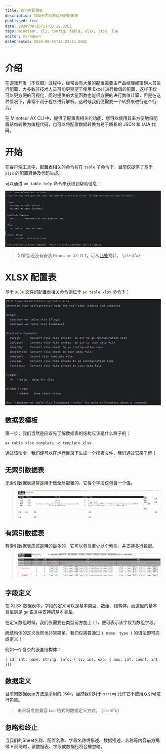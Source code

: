 ```yaml
---
title: 运行时配置表
description: 加载到内存的运行时配置表
published: true
date: 2024-08-16T13:08:22.226Z
tags: minotaur, cli, config, table, xlsx, json, lua
editor: markdown
dateCreated: 2024-08-15T17:22:11.800Z
---
```


# 介绍

在游戏开发（不仅限）过程中，经常会有大量的配置需要由产品经理或策划人员进行配置，大多数非技术人员可能更期望于使用 Excel 进行数值的配置，这样不仅可以更方便的可视化，同时提供的大量函数也能很方便的进行数值计算，但是在这种情况下，非常不利于程序进行解析。这时候我们便需要一个转换来进行这个行为。

在 Minotaur AX CLI 中，提供了配置表相关的功能，您可以使用其来方便地将配置结构转换为编程代码，也可以将配置数据转换为易于解析的 JSON 和 LUA 代码。

# 开始

在客户端工具中，配置表相关的命令将在 `table` 子命令下，目前仅提供了基于 `xlsx` 的配置转换及代码生成。

可以通过 `ax table help` 命令来获取到帮助信息：

![ax-table-help.png](/ax-table-help.png)

> 如果您还没有安装 `Minotaur AX CLI`，可从[此处](/zh/minotaur-ax/client)跳转。
{.is-info}

# XLSX 配置表

基于 `XLSX` 文件的配置表相关命令则位于 `ax table xlsx` 命令下：

![ax-table-xlsx-help.png](/ax-table-xlsx-help.png)

## 数据表模板

第一步，我们当然是应该先了解数据表的结构应该是什么样子的：

```shell
ax table xlsx template -o template.xlsx
```

通过该命令，我们便可以在运行目录下生成一个模板文件，我们通过它来了解！

## 无索引数据表

无索引数据表通常是用于做全局配置的，它每个字段仅包含一个值。

> ![ax-table-xlsx-template-none-index.png](/ax-table-xlsx-template-none-index.png)

## 有索引数据表

有索引数据表应该是用的最多的，它可以包含至少以个索引，并支持多行数据。

> ![ax-table-xlsx-template-index.png](/ax-table-xlsx-template-index.png)

## 字段定义

在 XLSX 数据表中，字段的定义可以是基本类型、数组、结构体，而这里的基本类型则是 `go` 语言中支持的基本类型。

在定义数组时候，我们仅需要在类型前方加上 `[]`，便可表示该字段为数组字段。

而结构体的定义当然也非常简单，我们仅需要通过 `{ name: type }` 的语法即可完成定义！

例如一个复杂的嵌套结构体：
```text
{ id: int, name: string, info: { lv: int, exp: { mux: int, count: int }}}
```

## 数据定义

目前的数据表示方法是采用的 `JSON`，当然我们对于 `string` 允许它不使用双引号进行包裹。

> 未来将考虑兼容 `Lua` 格式的数据定义方式。
{.is-info}


## 忽略和终止

当我们的Sheet名称、配置名称、字段名称或描述、数据描述、名称等内容前方携带 `#` 前缀时，该数据表、字段或数据行将会被忽略。
